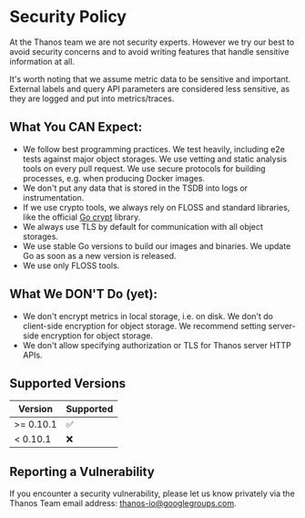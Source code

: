 # Security Policy

At the Thanos team we are not security experts.
However we try our best to avoid security concerns and to avoid writing features that handle sensitive information at all.

It's worth noting that we assume metric data to be sensitive and important.
External labels and query API parameters are considered less sensitive, as they are logged and put into metrics/traces.

## What You CAN Expect:

* We follow best programming practices.
We test heavily, including e2e tests against major object storages.
We use vetting and static analysis tools on every pull request.
We use secure protocols for building processes, e.g. when producing Docker images.
* We don't put any data that is stored in the TSDB into logs or instrumentation.
* If we use crypto tools, we always rely on FLOSS and standard libraries, like the official [Go crypt](https://golang.org/pkg/crypto/)
  library.
* We always use TLS by default for communication with all object storages.
* We use stable Go versions to build our images and binaries.
We update Go as soon as a new version is released.
* We use only FLOSS tools.

## What We DON'T Do (yet):

* We don't encrypt metrics in local storage, i.e. on disk.
We don't do client-side encryption for object storage.
We recommend setting server-side encryption for object storage.
* We don't allow specifying authorization or TLS for Thanos server HTTP APIs.

## Supported Versions

| Version | Supported          |
| ------- | ------------------ |
| >= 0.10.1  | :white_check_mark: |
| < 0.10.1   | :x:                |

## Reporting a Vulnerability

If you encounter a security vulnerability, please let us know privately via the Thanos Team email address: thanos-io@googlegroups.com.
